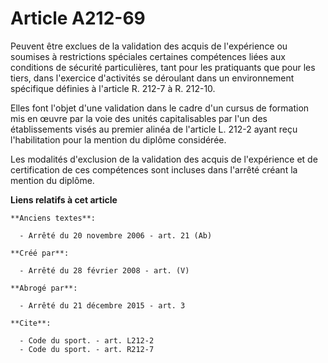 # Article A212-69

Peuvent être exclues de la validation des acquis de l'expérience ou soumises à restrictions spéciales certaines compétences
liées aux conditions de sécurité particulières, tant pour les pratiquants que pour les tiers, dans l'exercice d'activités se
déroulant dans un environnement spécifique définies à l'article R. 212-7 à R. 212-10. 

Elles font l'objet d'une validation dans le cadre d'un cursus de formation mis en œuvre par la voie des unités capitalisables
par l'un des établissements visés au premier alinéa de l'article L. 212-2 ayant reçu l'habilitation pour la mention du
diplôme considérée. 

Les modalités d'exclusion de la validation des acquis de l'expérience et de certification de ces compétences sont incluses
dans l'arrêté créant la mention du diplôme.

**Liens relatifs à cet article**

	**Anciens textes**:

	  - Arrêté du 20 novembre 2006 - art. 21 (Ab)

	**Créé par**:

	  - Arrêté du 28 février 2008 - art. (V)

	**Abrogé par**:

	  - Arrêté du 21 décembre 2015 - art. 3

	**Cite**:

	  - Code du sport. - art. L212-2
	  - Code du sport. - art. R212-7
